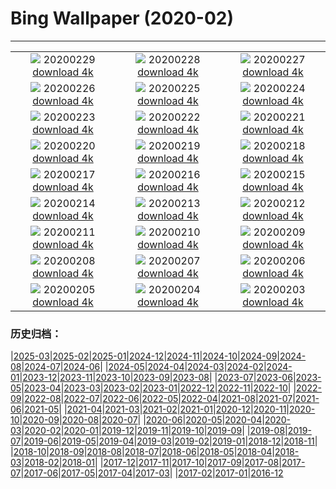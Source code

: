 # Bing Wallpaper (2020-02)
**************
| | | |
| :----: | :----: | :----: |
| ![](https://www.bing.com/th?id=OHR.FlowingClouds_ZH-CN0721854476_1920x1080.jpg) 20200229 [download 4k](https://www.bing.com/th?id=OHR.FlowingClouds_ZH-CN0721854476_UHD.jpg) | ![](https://www.bing.com/th?id=OHR.WallaceFF_ZH-CN0633742587_1920x1080.jpg) 20200228 [download 4k](https://www.bing.com/th?id=OHR.WallaceFF_ZH-CN0633742587_UHD.jpg) | ![](https://www.bing.com/th?id=OHR.OtterCreekVT_ZH-CN0564511657_1920x1080.jpg) 20200227 [download 4k](https://www.bing.com/th?id=OHR.OtterCreekVT_ZH-CN0564511657_UHD.jpg) |
| ![](https://www.bing.com/th?id=OHR.PBWhaleBones_ZH-CN5771331489_1920x1080.jpg) 20200226 [download 4k](https://www.bing.com/th?id=OHR.PBWhaleBones_ZH-CN5771331489_UHD.jpg) | ![](https://www.bing.com/th?id=OHR.AcadiaSunrise_ZH-CN5619713848_1920x1080.jpg) 20200225 [download 4k](https://www.bing.com/th?id=OHR.AcadiaSunrise_ZH-CN5619713848_UHD.jpg) | ![](https://www.bing.com/th?id=OHR.MundoFalls_ZH-CN5545236650_1920x1080.jpg) 20200224 [download 4k](https://www.bing.com/th?id=OHR.MundoFalls_ZH-CN5545236650_UHD.jpg) |
| ![](https://www.bing.com/th?id=OHR.Windhorses_ZH-CN5349922758_1920x1080.jpg) 20200223 [download 4k](https://www.bing.com/th?id=OHR.Windhorses_ZH-CN5349922758_UHD.jpg) | ![](https://www.bing.com/th?id=OHR.LakeGullMN_ZH-CN5281494536_1920x1080.jpg) 20200222 [download 4k](https://www.bing.com/th?id=OHR.LakeGullMN_ZH-CN5281494536_UHD.jpg) | ![](https://www.bing.com/th?id=OHR.MalhamStars_ZH-CN4163177154_1920x1080.jpg) 20200221 [download 4k](https://www.bing.com/th?id=OHR.MalhamStars_ZH-CN4163177154_UHD.jpg) |
| ![](https://www.bing.com/th?id=OHR.UffingStaffelseeWinter_ZH-CN4001263375_1920x1080.jpg) 20200220 [download 4k](https://www.bing.com/th?id=OHR.UffingStaffelseeWinter_ZH-CN4001263375_UHD.jpg) | ![](https://www.bing.com/th?id=OHR.CloudsPelmo_ZH-CN3713829654_1920x1080.jpg) 20200219 [download 4k](https://www.bing.com/th?id=OHR.CloudsPelmo_ZH-CN3713829654_UHD.jpg) | ![](https://www.bing.com/th?id=OHR.WanderingAlbatross_ZH-CN3609426361_1920x1080.jpg) 20200218 [download 4k](https://www.bing.com/th?id=OHR.WanderingAlbatross_ZH-CN3609426361_UHD.jpg) |
| ![](https://www.bing.com/th?id=OHR.PlutoCrescent_ZH-CN3538488331_1920x1080.jpg) 20200217 [download 4k](https://www.bing.com/th?id=OHR.PlutoCrescent_ZH-CN3538488331_UHD.jpg) | ![](https://www.bing.com/th?id=OHR.PineconesSwap_ZH-CN3478765581_1920x1080.jpg) 20200216 [download 4k](https://www.bing.com/th?id=OHR.PineconesSwap_ZH-CN3478765581_UHD.jpg) | ![](https://www.bing.com/th?id=OHR.TaikanCrane_ZH-CN3416122324_1920x1080.jpg) 20200215 [download 4k](https://www.bing.com/th?id=OHR.TaikanCrane_ZH-CN3416122324_UHD.jpg) |
| ![](https://www.bing.com/th?id=OHR.HumpbackHerring_ZH-CN2868885675_1920x1080.jpg) 20200214 [download 4k](https://www.bing.com/th?id=OHR.HumpbackHerring_ZH-CN2868885675_UHD.jpg) | ![](https://www.bing.com/th?id=OHR.CorsicaHeart_ZH-CN2795615037_1920x1080.jpg) 20200213 [download 4k](https://www.bing.com/th?id=OHR.CorsicaHeart_ZH-CN2795615037_UHD.jpg) | ![](https://www.bing.com/th?id=OHR.AbiquaFalls_ZH-CN2781539758_1920x1080.jpg) 20200212 [download 4k](https://www.bing.com/th?id=OHR.AbiquaFalls_ZH-CN2781539758_UHD.jpg) |
| ![](https://www.bing.com/th?id=OHR.PinzonIslandTortoise_ZH-CN2697727225_1920x1080.jpg) 20200211 [download 4k](https://www.bing.com/th?id=OHR.PinzonIslandTortoise_ZH-CN2697727225_UHD.jpg) | ![](https://www.bing.com/th?id=OHR.BrightonJetty_ZH-CN1526526038_1920x1080.jpg) 20200210 [download 4k](https://www.bing.com/th?id=OHR.BrightonJetty_ZH-CN1526526038_UHD.jpg) | ![](https://www.bing.com/th?id=OHR.ButterflyPair_ZH-CN9153450825_1920x1080.jpg) 20200209 [download 4k](https://www.bing.com/th?id=OHR.ButterflyPair_ZH-CN9153450825_UHD.jpg) |
| ![](https://www.bing.com/th?id=OHR.ArgaosRidge_ZH-CN1737206146_1920x1080.jpg) 20200208 [download 4k](https://www.bing.com/th?id=OHR.ArgaosRidge_ZH-CN1737206146_UHD.jpg) | ![](https://www.bing.com/th?id=OHR.Lanternfestival2020_ZH-CN9333703076_1920x1080.jpg) 20200207 [download 4k](https://www.bing.com/th?id=OHR.Lanternfestival2020_ZH-CN9333703076_UHD.jpg) | ![](https://www.bing.com/th?id=OHR.QuebecWinter_ZH-CN1626582820_1920x1080.jpg) 20200206 [download 4k](https://www.bing.com/th?id=OHR.QuebecWinter_ZH-CN1626582820_UHD.jpg) |
| ![](https://www.bing.com/th?id=OHR.SneezeSpring_ZH-CN1577114008_1920x1080.jpg) 20200205 [download 4k](https://www.bing.com/th?id=OHR.SneezeSpring_ZH-CN1577114008_UHD.jpg) | ![](https://www.bing.com/th?id=OHR.AlbertaBubbles_ZH-CN1528424173_1920x1080.jpg) 20200204 [download 4k](https://www.bing.com/th?id=OHR.AlbertaBubbles_ZH-CN1528424173_UHD.jpg) | ![](https://www.bing.com/th?id=OHR.LionRock_ZH-CN1466577021_1920x1080.jpg) 20200203 [download 4k](https://www.bing.com/th?id=OHR.LionRock_ZH-CN1466577021_UHD.jpg) |

### 历史归档：

|[2025-03](/../2025-03/2025-03.md)|[2025-02](/../2025-02/2025-02.md)|[2025-01](/../2025-01/2025-01.md)|[2024-12](/../2024-12/2024-12.md)|[2024-11](/../2024-11/2024-11.md)|[2024-10](/../2024-10/2024-10.md)|[2024-09](/../2024-09/2024-09.md)|[2024-08](/../2024-08/2024-08.md)|[2024-07](/../2024-07/2024-07.md)|[2024-06](/../2024-06/2024-06.md)|
|[2024-05](/../2024-05/2024-05.md)|[2024-04](/../2024-04/2024-04.md)|[2024-03](/../2024-03/2024-03.md)|[2024-02](/../2024-02/2024-02.md)|[2024-01](/../2024-01/2024-01.md)|[2023-12](/../2023-12/2023-12.md)|[2023-11](/../2023-11/2023-11.md)|[2023-10](/../2023-10/2023-10.md)|[2023-09](/../2023-09/2023-09.md)|[2023-08](/../2023-08/2023-08.md)|
|[2023-07](/../2023-07/2023-07.md)|[2023-06](/../2023-06/2023-06.md)|[2023-05](/../2023-05/2023-05.md)|[2023-04](/../2023-04/2023-04.md)|[2023-03](/../2023-03/2023-03.md)|[2023-02](/../2023-02/2023-02.md)|[2023-01](/../2023-01/2023-01.md)|[2022-12](/../2022-12/2022-12.md)|[2022-11](/../2022-11/2022-11.md)|[2022-10](/../2022-10/2022-10.md)|
|[2022-09](/../2022-09/2022-09.md)|[2022-08](/../2022-08/2022-08.md)|[2022-07](/../2022-07/2022-07.md)|[2022-06](/../2022-06/2022-06.md)|[2022-05](/../2022-05/2022-05.md)|[2022-04](/../2022-04/2022-04.md)|[2021-08](/../2021-08/2021-08.md)|[2021-07](/../2021-07/2021-07.md)|[2021-06](/../2021-06/2021-06.md)|[2021-05](/../2021-05/2021-05.md)|
|[2021-04](/../2021-04/2021-04.md)|[2021-03](/../2021-03/2021-03.md)|[2021-02](/../2021-02/2021-02.md)|[2021-01](/../2021-01/2021-01.md)|[2020-12](/../2020-12/2020-12.md)|[2020-11](/../2020-11/2020-11.md)|[2020-10](/../2020-10/2020-10.md)|[2020-09](/../2020-09/2020-09.md)|[2020-08](/../2020-08/2020-08.md)|[2020-07](/../2020-07/2020-07.md)|
|[2020-06](/../2020-06/2020-06.md)|[2020-05](/../2020-05/2020-05.md)|[2020-04](/../2020-04/2020-04.md)|[2020-03](/../2020-03/2020-03.md)|[2020-02](/2020-02.md)|[2020-01](/../2020-01/2020-01.md)|[2019-12](/../2019-12/2019-12.md)|[2019-11](/../2019-11/2019-11.md)|[2019-10](/../2019-10/2019-10.md)|[2019-09](/../2019-09/2019-09.md)|
|[2019-08](/../2019-08/2019-08.md)|[2019-07](/../2019-07/2019-07.md)|[2019-06](/../2019-06/2019-06.md)|[2019-05](/../2019-05/2019-05.md)|[2019-04](/../2019-04/2019-04.md)|[2019-03](/../2019-03/2019-03.md)|[2019-02](/../2019-02/2019-02.md)|[2019-01](/../2019-01/2019-01.md)|[2018-12](/../2018-12/2018-12.md)|[2018-11](/../2018-11/2018-11.md)|
|[2018-10](/../2018-10/2018-10.md)|[2018-09](/../2018-09/2018-09.md)|[2018-08](/../2018-08/2018-08.md)|[2018-07](/../2018-07/2018-07.md)|[2018-06](/../2018-06/2018-06.md)|[2018-05](/../2018-05/2018-05.md)|[2018-04](/../2018-04/2018-04.md)|[2018-03](/../2018-03/2018-03.md)|[2018-02](/../2018-02/2018-02.md)|[2018-01](/../2018-01/2018-01.md)|
|[2017-12](/../2017-12/2017-12.md)|[2017-11](/../2017-11/2017-11.md)|[2017-10](/../2017-10/2017-10.md)|[2017-09](/../2017-09/2017-09.md)|[2017-08](/../2017-08/2017-08.md)|[2017-07](/../2017-07/2017-07.md)|[2017-06](/../2017-06/2017-06.md)|[2017-05](/../2017-05/2017-05.md)|[2017-04](/../2017-04/2017-04.md)|[2017-03](/../2017-03/2017-03.md)|
|[2017-02](/../2017-02/2017-02.md)|[2017-01](/../2017-01/2017-01.md)|[2016-12](/../2016-12/2016-12.md)